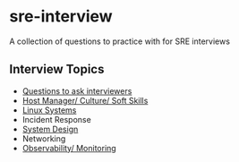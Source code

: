 # sre-interview
A collection of questions to practice with for SRE interviews

## Interview Topics
* [Questions to ask interviewers](questions-to-ask-interviewers.md)
* [Host Manager/ Culture/ Soft Skills](culture.md)
* [Linux Systems](linux-systems.md)
* Incident Response
* [System Design](system-design.md)
* Networking
* [Observability/ Monitoring](observability.md)
